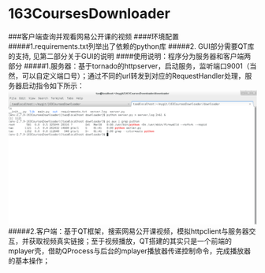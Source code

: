 # 163CoursesDownloader
###客户端查询并观看网易公开课的视频
####环境配置
#####1.requirements.txt列举出了依赖的python库
#####2.	GUI部分需要QT库的支持, 见第二部分关于GUI的说明
####使用说明：程序分为服务器和客户端两部分
#####1.服务器：基于tornado的httpserver，启动服务，监听端口9001（当然，可以自定义端口号）；通过不同的url转发到对应的RequestHandler处理，服务器启动指令如下所示：
![server_run_pic](https://github.com/cls1991/163CoursesDownloader/raw/master/pictures/server_run_pic.png)
#####2.客户端：基于QT框架，搜索网易公开课视频，模拟httpclient与服务器交互，并获取视频真实链接；至于视频播放，QT搭建的其实只是一个前端的mplayer壳，借助QProcess与后台的mplayer播放器传递控制命令，完成播放器的基本操作；



